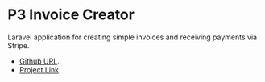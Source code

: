 # P3 Invoice Creator

Laravel application for creating simple invoices and receiving payments via Stripe.

- [Github URL](https://github.com/davida26/p3-invoice).
- [Project Link](https://p3.createlaunch.com/)

